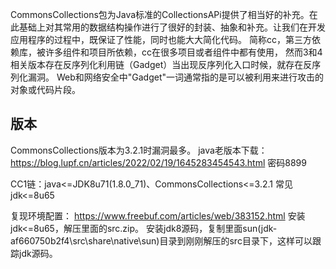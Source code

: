 
CommonsCollections包为Java标准的CollectionsAPi提供了相当好的补充。在此基础上对其常用的数据结构操作进行了很好的封装、抽象和补充。让我们在开发应用程序的过程中，既保证了性能，同时也能大大简化代码。
简称cc，第三方依赖库，被许多组件和项目所依赖，cc在很多项目或者组件中都有使用，
然而3和4相关版本存在反序列化利用链（Gadget）当出现反序列化入口时候，就存在反序列化漏洞。
Web和网络安全中"Gadget"一词通常指的是可以被利用来进行攻击的对象或代码片段。

## **版本**
CommonsCollections版本为3.2.1时漏洞最多。
java老版本下载：<https://blog.lupf.cn/articles/2022/02/19/1645283454543.html> 密码8899



CC1链：java<=JDK8u71(1.8.0_71)、CommonsCollections<=3.2.1
常见jdk<=8u65


复现环境配置：
<https://www.freebuf.com/articles/web/383152.html>
安装jdk<=8u65，解压里面的src.zip。
安装jdk8源码，复制里面sun(jdk-af660750b2f4\src\share\native\sun)目录到刚刚解压的src目录下，这样可以跟踪jdk源码。